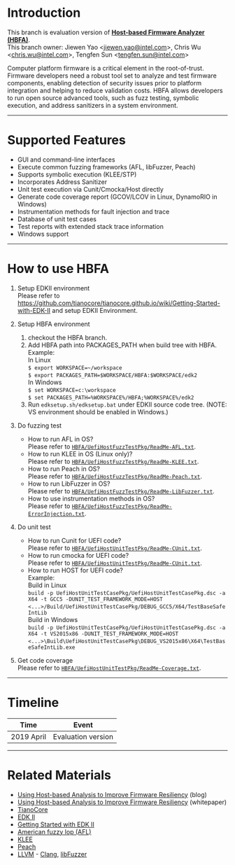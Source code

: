 # Introduction

This branch is evaluation version of [**Host-based Firmware Analyzer (HBFA)**](https://firmware.intel.com/sites/default/files/Intel_UsingHBFAtoImprovePlatformResiliency.pdf).  
This branch owner: Jiewen Yao <[jiewen.yao@intel.com](mailto:jiewen.yao@intel.com)>, Chris Wu <[chris.wu@intel.com](mailto:chris.wu@intel.com)>, Tengfen Sun <[tengfen.sun@intel.com](mailto:tengfen.sun@intel.com)>

Computer platform firmware is a critical element in the root-of-trust. Firmware developers need a robust tool set to analyze and test firmware components, enabling detection of security issues prior to platform integration and helping to reduce validation costs. HBFA allows developers to run open source advanced tools, such as fuzz testing, symbolic execution, and address sanitizers in a system environment.

---

# Supported Features

* GUI and command-line interfaces
* Execute common fuzzing frameworks (AFL, libFuzzer, Peach)
* Supports symbolic execution (KLEE/STP)
* Incorporates Address Sanitizer
* Unit test execution via Cunit/Cmocka/Host directly 
* Generate code coverage report (GCOV/LCOV in Linux, DynamoRIO in Windows)
* Instrumentation methods for fault injection and trace
* Database of unit test cases
* Test reports with extended stack trace information
* Windows support

---

# How to use HBFA

1. Setup EDKII environment  
    Please refer to https://github.com/tianocore/tianocore.github.io/wiki/Getting-Started-with-EDK-II and setup EDKII Environment.

2. Setup HBFA environment  
    1) checkout the HBFA branch.
    2) Add HBFA path into PACKAGES_PATH when build tree with HBFA.  
    Example:  
    In Linux  
    `$ export WORKSPACE=~/workspace`  
    `$ export PACKAGES_PATH=$WORKSPACE/HBFA:$WORKSPACE/edk2`  
    In Windows  
    `$ set WORKSPACE=c:\workspace`  
    `$ set PACKAGES_PATH=%WORKSPACE%/HBFA;%WORKSPACE%/edk2`
    3) Run `edksetup.sh/edksetup.bat` under EDKII source code tree. (NOTE: VS environment should be enabled in Windows.)

3. Do fuzzing test  
    * How to run AFL in OS?  
    Please refer to [`HBFA/UefiHostFuzzTestPkg/ReadMe-AFL.txt`](HBFA/UefiHostFuzzTestPkg/ReadMe-AFL.txt).
    * How to run KLEE in OS (Linux only)?  
    Please refer to [`HBFA/UefiHostFuzzTestPkg/ReadMe-KLEE.txt`](HBFA/UefiHostFuzzTestPkg/ReadMe-KLEE.txt).
    * How to run Peach in OS?  
    Please refer to [`HBFA/UefiHostFuzzTestPkg/ReadMe-Peach.txt`](HBFA/UefiHostFuzzTestPkg/ReadMe-Peach.txt).
    * How to run LibFuzzer in OS?  
    Please refer to [`HBFA/UefiHostFuzzTestPkg/ReadMe-LibFuzzer.txt`](HBFA/UefiHostFuzzTestPkg/ReadMe-LibFuzzer.txt).
    * How to use instrumentation methods in OS?  
    Please refer to [`HBFA/UefiHostFuzzTestPkg/ReadMe-ErrorInjection.txt`](HBFA/UefiHostFuzzTestPkg/ReadMe-ErrorInjection.txt).

4. Do unit test  
    * How to run Cunit for UEFI code?  
    Please refer to [`HBFA/UefiHostUnitTestPkg/ReadMe-CUnit.txt`](HBFA/UefiHostUnitTestPkg/ReadMe-CUnit.txt).  
    *  How to run cmocka for UEFI code?  
    Please refer to [`HBFA/UefiHostUnitTestPkg/ReadMe-CUnit.txt`](HBFA/UefiHostUnitTestPkg/ReadMe-CUnit.txt).
    * How to run HOST for UEFI code?  
    Example:  
    Build in Linux  
    `build -p UefiHostUnitTestCasePkg/UefiHostUnitTestCasePkg.dsc -a X64 -t GCC5 -DUNIT_TEST_FRAMEWORK_MODE=HOST`  
    `<...>/Build/UefiHostUnitTestCasePkg/DEBUG_GCC5/X64/TestBaseSafeIntLib`  
    Build in Windows  
    `build -p UefiHostUnitTestCasePkg/UefiHostUnitTestCasePkg.dsc -a X64 -t VS2015x86 -DUNIT_TEST_FRAMEWORK_MODE=HOST`  
    `<...>\Build\UefiHostUnitTestCasePkg\DEBUG_VS2015x86\X64\TestBaseSafeIntLib.exe`

5. Get code coverage  
    Please refer to [`HBFA/UefiHostUnitTestPkg/ReadMe-Coverage.txt`](HBFA/UefiHostUnitTestPkg/ReadMe-Coverage.txt).

---

# Timeline
| Time | Event |
|---|---|
| 2019 April | Evaluation version |

---

# Related Materials

* [Using Host-based Analysis to Improve Firmware Resiliency](https://software.intel.com/en-us/blogs/2019/02/25/using-host-based-analysis-to-improve-firmware-resiliency) (blog)
* [Using Host-based Analysis to Improve Firmware Resiliency](https://firmware.intel.com/sites/default/files/Intel_UsingHBFAtoImprovePlatformResiliency.pdf) (whitepaper)
* [TianoCore](http://www.tianocore.org)
* [EDK II](https://github.com/tianocore/tianocore.github.io/wiki/EDK-II)
* [Getting Started with EDK II](https://github.com/tianocore/tianocore.github.io/wiki/Getting-Started-with-EDK-II)
* [American fuzzy lop (AFL)](http://lcamtuf.coredump.cx/afl)
* [KLEE](http://klee.github.io/)
* [Peach](http://community.peachfuzzer.com/v3/PeachQuickStart.html)
* [LLVM](http://llvm.org/) - [Clang](http://clang.llvm.org/get_started.html), [libFuzzer](https://llvm.org/docs/LibFuzzer.html)